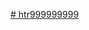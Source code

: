 
 <a class="btn btn-primary btn-lg" href="https://github.com/htr999999999" target="_blank" role="button"># htr999999999</a>
